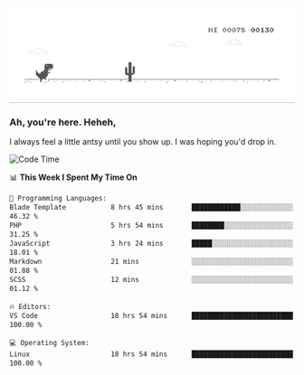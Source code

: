
<div align="center">
    <img align="center" src="dino.gif">
</div>

### Ah, you're here. Heheh, 
I always feel a little antsy until you show up. I was hoping you'd drop in.

<!--START_SECTION:mrepol742-->
![Code Time](http://img.shields.io/badge/Code%20Time-2%2C779%20hrs%2023%20mins-blue)

📊 **This Week I Spent My Time On** 

```text
💬 Programming Languages: 
Blade Template           8 hrs 45 mins       ████████████░░░░░░░░░░░░░   46.32 % 
PHP                      5 hrs 54 mins       ████████░░░░░░░░░░░░░░░░░   31.25 % 
JavaScript               3 hrs 24 mins       █████░░░░░░░░░░░░░░░░░░░░   18.01 % 
Markdown                 21 mins             ░░░░░░░░░░░░░░░░░░░░░░░░░   01.88 % 
SCSS                     12 mins             ░░░░░░░░░░░░░░░░░░░░░░░░░   01.12 % 

🔥 Editors: 
VS Code                  18 hrs 54 mins      █████████████████████████   100.00 % 

💻 Operating System: 
Linux                    18 hrs 54 mins      █████████████████████████   100.00 % 
```


<!--END_SECTION:mrepol742-->
